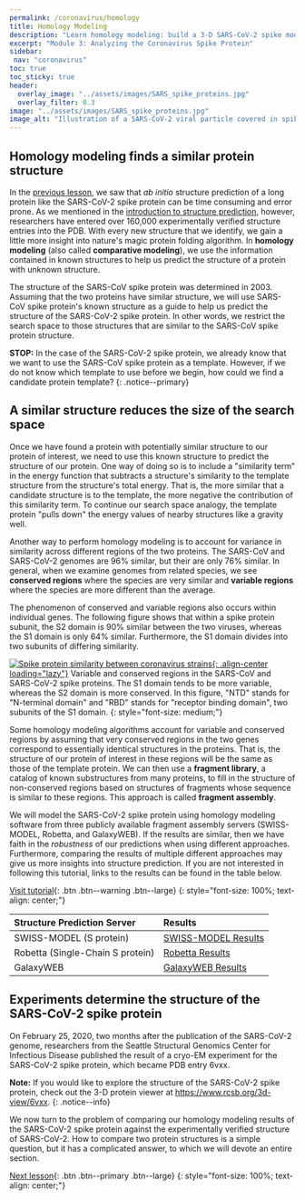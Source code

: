 ```yaml
---
permalink: /coronavirus/homology
title: Homology Modeling
description: "Learn homology modeling: build a 3-D SARS-CoV-2 spike model by aligning it to known coronavirus structures and refining missing loops."
excerpt: "Module 3: Analyzing the Coronavirus Spike Protein"
sidebar:
 nav: "coronavirus"
toc: true
toc_sticky: true
header:
  overlay_image: "../assets/images/SARS_spike_proteins.jpg"
  overlay_filter: 0.3
image: "../assets/images/SARS_spike_proteins.jpg"
image_alt: "Illustration of a SARS-CoV-2 viral particle covered in spike proteins."
---
```


## Homology modeling finds a similar protein structure

In the [previous lesson](ab_initio), we saw that *ab initio* structure prediction of a long protein like the SARS-CoV-2 spike protein can be time consuming and error prone. As we mentioned in the [introduction to structure prediction](structure_intro), however, researchers have entered over 160,000 experimentally verified structure entries into the PDB. With every new structure that we identify, we gain a little more insight into nature's magic protein folding algorithm. In **homology modeling** (also called **comparative modeling**), we use the information contained in known structures to help us predict the structure of a protein with unknown structure.

The structure of the SARS-CoV spike protein was determined in 2003. Assuming that the two proteins have similar structure, we will use SARS-CoV spike protein's known structure as a guide to help us predict the structure of the SARS-CoV-2 spike protein. In other words, we restrict the search space to those structures that are similar to the SARS-CoV spike protein structure.

**STOP:** In the case of the SARS-CoV-2 spike protein, we already know that we want to use the SARS-CoV spike protein as a template. However, if we do not know which template to use before we begin, how could we find a candidate protein template?
{: .notice--primary}

## A similar structure reduces the size of the search space

Once we have found a protein with potentially similar structure to our protein of interest, we need to use this known structure to predict the structure of our protein. One way of doing so is to include a "similarity term" in the energy function that subtracts a structure's similarity to the template structure from the structure's total energy. That is, the more similar that a candidate structure is to the template, the more negative the contribution of this similarity term. To continue our search space analogy, the template protein "pulls down" the energy values of nearby structures like a gravity well.

Another way to perform homology modeling is to account for variance in similarity across different regions of the two proteins. The SARS-CoV and SARS-CoV-2 genomes are 96% similar, but their are only 76% similar. In general, when we examine genomes from related species, we see **conserved regions** where the species are very similar and **variable regions** where the species are more different than the average.

The phenomenon of conserved and variable regions also occurs within individual genes. The following figure shows that within a spike protein subunit, the S2 domain is 90% similar between the two viruses, whereas the S1 domain is only 64% similar. Furthermore, the S1 domain divides into two subunits of differing similarity.

[![Spike protein similarity between coronavirus strains](../assets/images/600px/spike_protein_similarity.png){: .align-center loading="lazy"}](../assets/images/spike_protein_similarity.png)
Variable and conserved regions in the SARS-CoV and SARS-CoV-2 spike proteins. The S1 domain tends to be more variable, whereas the S2 domain is more conserved. In this figure, "NTD" stands for "N-terminal domain" and "RBD" stands for "receptor binding domain", two subunits of the S1 domain.
{: style="font-size: medium;"}

Some homology modeling algorithms account for variable and conserved regions by assuming that very conserved regions in the two genes correspond to essentially identical structures in the proteins. That is, the structure of our protein of interest in these regions will be the same as those of the template protein. We can then use a **fragment library**, a catalog of known substructures from many proteins, to fill in the structure of non-conserved regions based on structures of fragments whose sequence is similar to these regions. This approach is called **fragment assembly**.

We will model the SARS-CoV-2 spike protein using homology modeling software from three publicly available fragment assembly servers (SWISS-MODEL, Robetta, and GalaxyWEB). If the results are similar, then we have faith in the *robustness* of our predictions when using different approaches. Furthermore, comparing the results of multiple different approaches may give us more insights into structure prediction. If you are not interested in following this tutorial, links to the results can be found in the table below.

[Visit tutorial](tutorial_homology){: .btn .btn--warning .btn--large}
{: style="font-size: 100%; text-align: center;"}

|Structure Prediction Server|Results|
|:--------------------------|:------|
|SWISS-MODEL (S protein)|[SWISS-MODEL Results](../_pages/coronavirus/files/SWISS_Model.zip)|
|Robetta (Single-Chain S protein)|[Robetta Results](../_pages/coronavirus/files/Robetta_Model.zip)|
|GalaxyWEB|[GalaxyWEB Results](../_pages/coronavirus/files/GalaxyWEB_Models.zip)|

## Experiments determine the structure of the SARS-CoV-2 spike protein

On February 25, 2020, two months after the publication of the SARS-CoV-2 genome, researchers from the Seattle Structural Genomics Center for Infectious Disease published the result of a cryo-EM experiment for the SARS-CoV-2 spike protein, which became PDB entry 6vxx.

**Note:** If you would like to explore the structure of the SARS-CoV-2 spike protein, check out the 3-D protein viewer at <a href="https://www.rcsb.org/3d-view/6vxx" target="_blank">https://www.rcsb.org/3d-view/6vxx</a>.
{: .notice--info}

We now turn to the problem of comparing our homology modeling results of the SARS-CoV-2 spike protein against the experimentally verified structure of SARS-CoV-2. How to compare two protein structures is a simple question, but it has a complicated answer, to which we will devote an entire section.

[Next lesson](accuracy){: .btn .btn--primary .btn--large}
{: style="font-size: 100%; text-align: center;"}

[^score]: Movaghar, A. F., Launay, G., Schbath, S., Gibrat, J. F., & Rodolphe, F. 2012. Statistical significance of threading scores. Journal of computational biology : a journal of computational molecular cell biology, 19(1), 13–29. https://doi.org/10.1089/cmb.2011.0236

[^tasser]: Roy, A., Kucukural, A., Zhang, Y. 2010. I-TASSER: a unified platform for automated protein structure and function prediction. Nat Protoc, 5(4), 725-738. https://doi.org/10.1038/nprot.2010.5.
